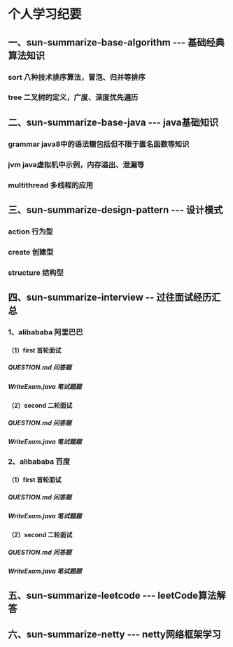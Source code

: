 # 个人学习纪要

## 一、**sun-summarize-base-algorithm --- 基础经典算法知识**
### sort 八种技术排序算法，冒泡、归并等排序
### tree 二叉树的定义，广度、深度优先遍历

## 二、**sun-summarize-base-java --- java基础知识**
### grammar java8中的语法糖包括但不限于匿名函数等知识
### jvm java虚拟机中示例，内存溢出、泄漏等
### multithread 多线程的应用

## 三、**sun-summarize-design-pattern --- 设计模式**
### action 行为型
### create 创建型
### structure 结构型

## 四、**sun-summarize-interview -- 过往面试经历汇总**
### 1、alibababa 阿里巴巴
#### （1）first 首轮面试
##### QUESTION.md 问答题
##### WriteExam.java 笔试题题
#### （2）second 二轮面试
##### QUESTION.md 问答题
##### WriteExam.java 笔试题题

### 2、alibababa 百度
#### （1）first 首轮面试
##### QUESTION.md 问答题
##### WriteExam.java 笔试题题
#### （2）second 二轮面试
##### QUESTION.md 问答题
##### WriteExam.java 笔试题题


## 五、**sun-summarize-leetcode --- leetCode算法解答**

## 六、**sun-summarize-netty --- netty网络框架学习**
